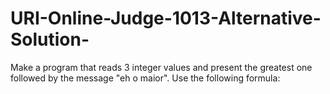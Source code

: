 # URI-Online-Judge-1013-Alternative-Solution-
Make a program that reads 3 integer values and present the greatest one followed by the message "eh o maior". Use the following formula:
